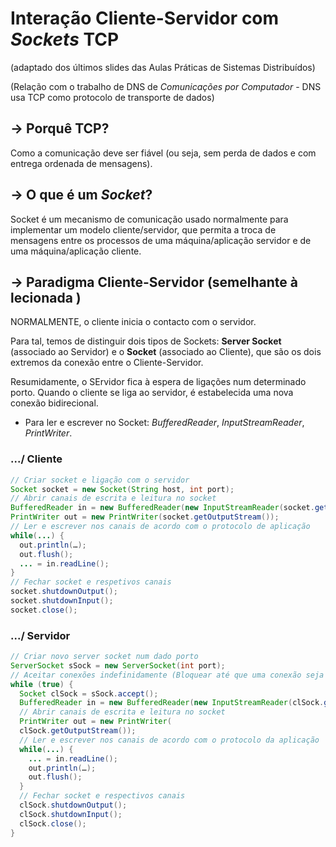 # Interação Cliente-Servidor com _Sockets_ TCP 

(adaptado dos últimos slides das Aulas Práticas de Sistemas Distribuídos)

(Relação com o trabalho de DNS de _Comunicações por Computador_ - DNS usa TCP como protocolo de transporte de dados)

## -> Porquê TCP?

Como a comunicação deve ser fiável (ou seja, sem perda de dados e com entrega ordenada de mensagens).

## -> O que é um _Socket_?
Socket é um mecanismo de comunicação usado normalmente para implementar um modelo cliente/servidor, que permita a troca de mensagens entre os processos de uma máquina/aplicação servidor e de uma máquina/aplicação cliente.

## -> Paradigma Cliente-Servidor (semelhante à lecionada )

NORMALMENTE, o cliente inicia o contacto com o servidor.

Para tal, temos de distinguir dois tipos de Sockets: __Server Socket__ (associado ao Servidor) e o __Socket__ (associado ao Cliente), que são os dois extremos da conexão entre o Cliente-Servidor.

Resumidamente, o SErvidor fica à espera de ligações num determinado porto. Quando o cliente se liga ao servidor, é estabelecida uma nova conexão bidirecional.

- Para ler e escrever no Socket: _BufferedReader_, _InputStreamReader_, _PrintWriter_.

### .../ Cliente
```java
// Criar socket e ligação com o servidor
Socket socket = new Socket(String host, int port);
// Abrir canais de escrita e leitura no socket
BufferedReader in = new BufferedReader(new InputStreamReader(socket.getInputStream()));
PrintWriter out = new PrintWriter(socket.getOutputStream());
// Ler e escrever nos canais de acordo com o protocolo de aplicação
while(...) {
  out.println(…);
  out.flush();
  ... = in.readLine();
}
// Fechar socket e respetivos canais
socket.shutdownOutput();
socket.shutdownInput();
socket.close();
```

### .../ Servidor
```java
// Criar novo server socket num dado porto
ServerSocket sSock = new ServerSocket(int port);
// Aceitar conexões indefinidamente (Bloquear até que uma conexão seja estabelecida)
while (true) {
  Socket clSock = sSock.accept();
  BufferedReader in = new BufferedReader(new InputStreamReader(clSock.getInputStream()));
  // Abrir canais de escrita e leitura no socket
  PrintWriter out = new PrintWriter(
  clSock.getOutputStream());
  // Ler e escrever nos canais de acordo com o protocolo da aplicação
  while(...) {
    ... = in.readLine();
    out.println(…);
    out.flush();
  }
  // Fechar socket e respectivos canais
  clSock.shutdownOutput();
  clSock.shutdownInput();
  clSock.close();
}
```
